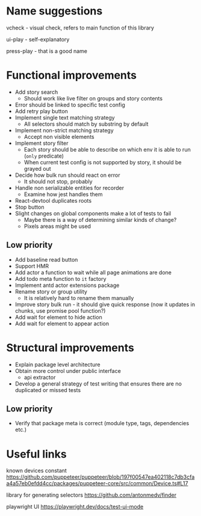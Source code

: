 # Name suggestions

vcheck - visual check, refers to main function of this library

ui-play - self-explanatory

press-play - that is a good name

# Functional improvements

* Add story search
  * Should work like live filter on groups and story contents
* Error should be linked to specific test config
* Add retry play button
* Implement single text matching strategy
  * All selectors should match by substring by default
* Implement non-strict matching strategy
  * Accept non visible elements
* Implement story filter
  * Each story should be able to describe on which env it is able to run (`only` predicate)
  * When current test config is not supported by story, it should be grayed out
* Decide how bulk run should react on error
  * It should not stop, probably
* Handle non serializable entities for recorder
  * Examine how jest handles them
* React-devtool duplicates roots
* Stop button
* Slight changes on global components make a lot of tests to fail
  * Maybe there is a way of determining similar kinds of change?
  * Pixels areas might be used

## Low priority

* Add baseline read button
* Support HMR
* Add actor a function to wait while all page animations are done
* Add todo meta function to `it` factory
* Implement antd actor extensions package
* Rename story or group utility
  * It is relatively hard to rename them manually
* Improve story bulk run - it should give quick response (now it updates in chunks, use promise pool function?)
* Add wait for element to hide action
* Add wait for element to appear action

# Structural improvements

* Explain package level architecture
* Obtain more control under public interface
  * api extractor
* Develop a general strategy of test writing that ensures there are no duplicated or missed tests

## Low priority

* Verify that package meta is correct (module type, tags, dependencies etc.)

# Useful links

known devices constant https://github.com/puppeteer/puppeteer/blob/197f00547ea402118c7db3cfaa4a57eb0efdd4cc/packages/puppeteer-core/src/common/Device.ts#L17

library for generating selectors https://github.com/antonmedv/finder

playwright UI https://playwright.dev/docs/test-ui-mode
